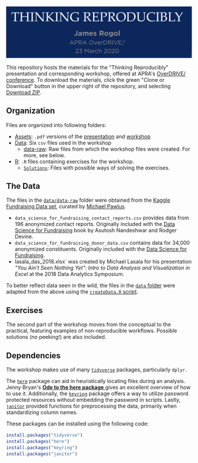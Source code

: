 ![img](https://github.com/jrogol/OverDRIVE2020/blob/master/Assets/Title.png)


This repository hosts the materials for the "Thinking Reproducibly" presentation and corresponding workshop, offered at APRA's [OverDRIVE/ conference](https://www.aprahome.org/page/overdrive-2020).
To download the materials, click the green "Clone or Download" button in the upper right of the repository, and selecting [Download ZIP](https://github.com/jrogol/OverDRIVE2020/archive/master.zip). 

## Organization

Files are organized into following folders:

* [Assets](https://github.com/jrogol/OverDRIVE2020/tree/master/Assets): `.pdf` versions of the [presentation](https://github.com/jrogol/OverDRIVE2020/blob/master/Assets/ThinkingReproducibly.pdf) and [workshop]()
* [Data](https://github.com/jrogol/OverDRIVE2020/tree/master/Data): Six `csv` files used in the workshop
  - [data-raw](https://github.com/jrogol/OverDRIVE2020/tree/master/Data/data-raw): Raw files from which the workshop files were created. For more, see below.
* [R](https://github.com/jrogol/OverDRIVE2020/tree/master/R/): `.R` files containing exercises for the workshop.
  - [`Solutions`](https://github.com/jrogol/OverDRIVE2020/tree/master/R/Solutions): Files with possible ways of solving the exercises.

## The Data

The files in the [`data/data-raw`]() folder were obtained from the  [Kaggle Fundraising Data set](https://www.kaggle.com/michaelpawlus/fundraising-data), curated by [Michael Pawlus](https://github.com/michaelpawlus).

* `data_science_for_fundraising_contact_reports.csv` provides data from 196 anonymized contact reports. Originally included with the [Data Science for Fundraising](http://nandeshwar.info/ds4fundraising/) book by Asutosh Nandeshwar and Rodger Devine.
* `data_science_for_fundraising_donor_data.csv` contains data for 34,000 anonymized constituents. Originally included with the [Data Science for Fundraising](http://nandeshwar.info/ds4fundraising/).
* lasala_das_2018.xlsx` was created by Michael Lasala for his presentation _"You Ain't Seen Nothing Yet": Intro to Data Analysis and Visualization in Excel_ at the 2018 Data Analytics Symposium.

To better reflect data seen in the wild, the files in the [`data` folder](https://github.com/jrogol/OverDRIVE2020/tree/master/Data/) were adapted from the above using the [`createData.R` script](https://github.com/jrogol/OverDRIVE2020/blob/master/Data/data-raw/createData.R).

## Exercises

The second part of the workshop moves from the conceptual to the practical, featuring examples of non-reproducible workflows. Possible solutions (no peeking!) are also included.

## Dependencies

The workshop makes use of many [`tidyverse`](https://www.tidyverse.org/) packages, particularly `dplyr`.

The [`here`](https://here.r-lib.org/) package can aid in heuristically locating files during an analysis.
Jenny Bryan's [__Ode to the here package__ ](https://github.com/jennybc/here_here) gives an excellent overview of how to use it.
Additionally, the [`keyring`](https://github.com/r-lib/keyring) package offers a way to utilize password protected resources without embedding the password in scripts.
Lastly, [`janitor`](http://sfirke.github.io/janitor/) provided functions for preprocessing the data, primarily when standardizing column names.

These packages can be installed using the following code:
```r
install.packages("tidyverse")
install.packages("here")
install.packages("keyring")
install.packages("janitor")
```
